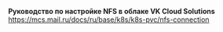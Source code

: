 **Руководство по настройке NFS в облаке VK Cloud Solutions**
https://mcs.mail.ru/docs/ru/base/k8s/k8s-pvc/nfs-connection
